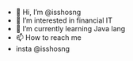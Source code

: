 - 👋 Hi, I’m @isshosng
- 👀 I’m interested in financial IT
- 🌱 I’m currently learning Java lang
- 📫 How to reach me 
- insta @isshosng

<!---
isshosng/isshosng is a ✨ special ✨ repository because its `README.md` (this file) appears on your GitHub profile.
You can click the Preview link to take a look at your changes.
--->
